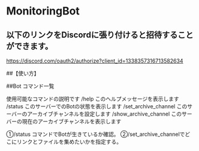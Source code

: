 # MonitoringBot

## 以下のリンクをDiscordに張り付けると招待することができます。
https://discord.com/oauth2/authorize?client_id=1338357316713582634

##【使い方】

##Bot コマンド一覧

使用可能なコマンドの説明です
/help
このヘルプメッセージを表示します
/status
このサーバーでのBotの状態を表示します
/set_archive_channel
このサーバーのアーカイブチャンネルを設定します
/show_archive_channel
このサーバーの現在のアーカイブチャンネルを表示します

①/status コマンドでBotが生きているか確認。
②/set_archive_channelでどこにリンクとファイルを集めたいかを指定する。
